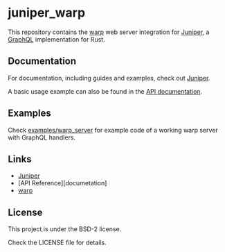 # juniper_warp

This repository contains the [warp][warp] web server integration for
[Juniper][Juniper], a [GraphQL][GraphQL] implementation for Rust.

## Documentation

For documentation, including guides and examples, check out [Juniper][Juniper].

A basic usage example can also be found in the [API documentation][documentation].

## Examples

Check [examples/warp_server][example] for example code of a working warp
server with GraphQL handlers.

## Links

* [Juniper][Juniper]
* [API Reference][documetation]
* [warp][warp]

## License

This project is under the BSD-2 license.

Check the LICENSE file for details.

[warp]: https://github.com/seanmonstar/warp
[Juniper]: https://github.com/graphql-rust/juniper
[GraphQL]: http://graphql.org
[documentation]: https://docs.rs/juniper_warp
[example]: https://github.com/graphql-rust/juniper_warp/blob/master/examples/warp_server
